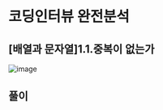 # 코딩인터뷰 완전분석
## [배열과 문자열]1.1.중복이 없는가


![image](https://user-images.githubusercontent.com/53857239/129111058-4b8bf376-38bc-48a4-bbed-a2d0ae84304d.png)

## 풀이




